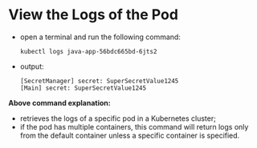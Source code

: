 # View the Logs of the Pod

- open a terminal and run the following command:

    ```commandline
    kubectl logs java-app-56bdc665bd-6jts2
    ```

- output:

    ```commandline
    [SecretManager] secret: SuperSecretValue1245
    [Main] secret: SuperSecretValue1245
    ```

**Above command explanation:**

- retrieves the logs of a specific pod in a Kubernetes cluster;
- if the pod has multiple containers, this command will return logs only from the default container unless a specific container is specified.
